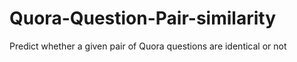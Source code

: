 # Quora-Question-Pair-similarity
Predict whether a given pair of Quora questions are identical or not
